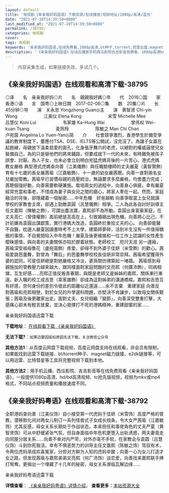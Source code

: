 ```yaml
---
layout: default
title: '电视剧《亲亲我好妈国语》下载资源/在线播放/视频地址/1080p/高清/蓝光'
date: "2021-07-10T14:39:50+0800"
last_modified_at: "2021-07-10T14:39:50+0800"
permalink: /38795/
categories: 电视剧
cover:
tags: 电视剧
keywords: '亲亲我好妈国语,在线免费看,1080p高清,bt种子,torrent,百度云盘,magnet,磁力链,迅雷下载资源'
description: '《亲亲我好妈国语》在线云播放手机西瓜影院吉吉影音免费看，1080p高清bd/hd未删减完整版和tc抢先枪版，mkv/mp4格式，附带bt/torrent种子、magnet/磁力链、百度云盘、网盘资源迅雷下载链接'
---
```


>内容采集生成，如果链接失效，多试几个。


## 《亲亲我好妈国语》在线观看和高清下载-38795

◎译　　名　亲亲我好妈◎片　　名　親親我好媽◎年　　代　2016◎国　　家　香港◎语　　言　国粤◎上映日期　2017-02-06◎集　　数　20集◎片　　长　45分钟◎导　　演　关永忠 Yongzhong Guan◎主　　演　黄智贤 Chi-yin Wong　　　　　　江美仪 Elena Kong　　　　　　米雪 Michelle Mee　　　　　　吕慧仪 Koni Lui　　　　　　韦家雄 Ka-Hung Wai　　　　　　曾伟权 Wei-kuan Tsang　　　　　　麦玲玲　　　　　　陈敏之 Man Chi Chan　　　　　　卢宛茵 Angelina Lo Yuen-Yan◎简　　介　　社會競爭激烈，香港學生於備受爭議的教育制度下，要應付TSA、DSE、IELTS等公開試，沒完沒了。為讓子女贏在起跑線，母親放下溫柔慈愛的面孔，化身張牙舞爪的老虎，以絕對的權威逼使兒女裝備自己，為的只是替他們的將來鋪路，但要成就下一代的未來，有時難免被孩子誤會、討厭。為人子女，也未必會立刻明白兇猛虎媽背後的一片苦心。港式虎媽　教女嚴格 典型港式虎媽查向善（江美儀飾）與任職驗樓師的丈夫嚴夏（黃智賢飾）育有十七歲的長女嚴茜瑜（江嘉敏飾）、十一歲的幼女嚴茜聰。向善一直對兩名女兒嚴加管教。茜瑜早已習慣母親的高壓統治，無論要求多麼嚴格，均會盡力完成；茜聰倔強好動，向善需要軟硬兼施。栽培兩女的過程中，向善身心俱疲。幸有嚴夏經常充當和事老，不惜成為妻子與女兒之間的磨心，將家人牽在一起。然而，家庭融洽的背後，卻隱藏着一個秘密……中年危機　好爸越軌 向善爭取當上女兒就讀學校的家教會主席，卻遇上勁敵袁圓（呂慧儀飾）相爭。二人為此各自討好訓導主任文嘉熙（陳敏之飾），可謂出盡法寶，嘉熙卻不為所動。袁圓出身富豪家庭，在丈夫高仁（曾偉權飾）面前總是高高在上，引致婚姻出現危機。向善將心比己，不計前嫌為袁圓出謀獻策，實行港媽大改造，袁圓終於重拾丈夫的心。 向善卻能醫不自醫，枕邊人嚴夏因讀書時考不上大學，建築師夢碎，活到半生沒有一件值得驕傲的事情，不自覺間陷入中年危機！嚴夏及後更被揭和一位工作上認識的女性產生曖昧感情，與向善的夫妻關係亦陷於膠着狀態。老師校工　咫尺天涯 另一邊廂，茜瑜深受祖母魯花（盧宛茵飾）疼愛，卻得不到外婆于佳妍（米雪飾）的歡心。茜瑜愛跳芭蕾舞，對曾為「舞后」的芭蕾舞學校校長佳妍非常崇拜。茜瑜希望獲得外婆的認同，可是佳妍總是對她嚴格又冷淡，婆孫間彷彿築起一堵牆。 茜瑜感到母親施加的管教壓力越來越大，跟同樣面對家庭問題的文亮熙（何廣沛飾），同病相憐，互生好感……亮熙正值反叛青春期，與既是老師又是姊姊的嘉熙，關係漸行漸遠。新入職的校工成吉思（韋家雄飾）卻成為這對姊弟的溝通橋樑。嘉熙和吉思互有好感，奈何身份的差別令彼此的距離似近還遠……永不言棄　重建家庭 向善反對茜瑜和亮熙相戀，對於女兒的升學選科問題，亦堅決不肯讓步，以致母女關係緊張；茜瑜及後更離家出走。面對丈夫、女兒相繼「變節」，向善深受雙重打擊，大感痛心卻未有輕言放棄，並決心發揮打不死的港媽精神，重建甜蜜的家……


亲亲我好妈国语迅雷下载

**下载地址**： [在线观看下载 《亲亲我好妈国语》](https://www.993dy.com//vod-detail-id-25368.html) 


**无法下载?**：`如果迅雷因版权原因无法下载，关注微信公众号 `

**其他方法1**：从百度云网盘下载视频，百度云网盘支持在线观看，非会员有限制，如果能找到迅雷下载链接、bt/torrent种子、magnet磁力链接、e2dk链接等，可以用迅雷、比特彗星等工具将完整视频下载到本地。

**其他方法2**：用手机云播、西瓜影院、吉吉影音等在线免费观看《亲亲我好妈国语》，一般提供1080p高清、hd/bd高清视频、tc抢先版视频，视频为mkv或mp4格式，不同站点视频质量和播放速度不同。


## 《亲亲我好妈粤语》在线观看和高清下载-38792

全职港妈查向善（江美仪饰）自小接受第一代虎妈于佳妍（米雪饰）高度严格的管教，潜移默化间对两女儿制订一系列怪兽式子女成长规条，令大女严茜瑜（江嘉敏饰）尤其反感，母女关系长期处于作战状态，本来担任和事佬角色的丈夫严夏（黄智贤饰）可从中舒缓紧张气氛，但自身面临中年危机更堕入出轨诱惑，两夫妻竟走向同屋分居关系……向善不单对内严苛，对外亦亳不手软，在家教会与袁圆（吕慧仪饰）斗到你死我活，幸有不惧恶势力的训导主任文嘉熙（陈敏之饰）驾驭有术，令两位虎妈渐成欢喜冤家，分担对方鲜为人知的虎妈辛酸；向善一心为女儿打造才女之路，但发现茜瑜与嘉熙弟弟文亮熙（何广沛饰）谈恋爱，向善找来嘉熙联手捧打鸳鸯，更揭出一个埋藏了十几年的秘密，母女关系濒临瓦解边缘……


亲亲我好妈粤语迅雷下载

**详情查看**： [《亲亲我好妈粤语》详情介绍](/movie/38792/)， **查看更多**：[本站资源大全](/movie/t/all/)

